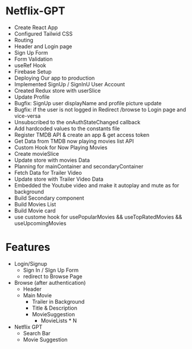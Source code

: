 # Netflix-GPT

- Create React App
- Configured Tailwid CSS
- Routing
- Header and Login page
- Sign Up Form
- Form Validation
- useRef Hook
- Firebase Setup
- Deploying Our app to production
- Implemented SignUp / SignInU User Account
- Created Redux store with userSlice 
- Update Profile
- Bugfix: SignUp user displayName and profile picture update
- Bugfix: if the user is not logged in Redirect /browse to Login page and vice-versa
- Unsubscribed to the onAuthStateChanged callback
- Add hardcoded values to the constants file
- Register TMDB API & create an app & get access token
- Get Data from TMDB now playing movies list API
- Custom Hook for Now Playing Movies
- Create movieSlice
- Update store with movies Data
- Planning for mainContainer and secondaryContainer
- Fetch Data for Trailer Video
- Update store with Trailer Video Data
- Embedded the Youtube video and make it autoplay and mute as for background
- Build Secondary component
- Build Movies List
- Build Movie card
- use custome hook for usePopularMovies && useTopRatedMovies && useUpcomingMovies


# Features
- Login/Signup
    - Sign In / SIgn Up Form
    - redirect to Browse Page
- Browse (after authentication)
    - Header
    - Main Movie
        - Trailer in Background
        - Title & Description
        - MovieSuggestion
            - MovieLists * N
- Netflix GPT
    - Search Bar
    -  Movie Suggestion